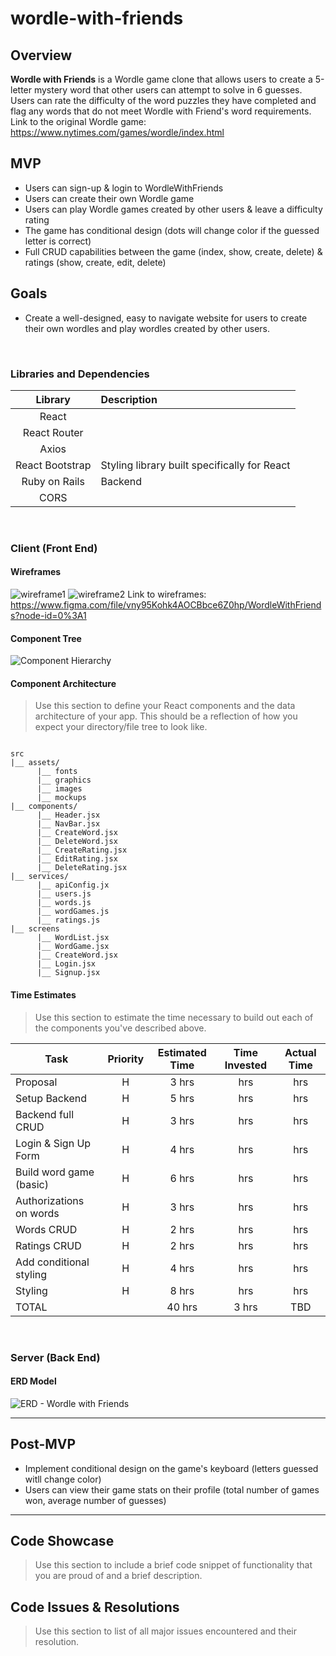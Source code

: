 # wordle-with-friends

## Overview

**Wordle with Friends** is a Wordle game clone that allows users to create a 5-letter mystery word that other users can attempt to solve in 6 guesses. Users can rate the difficulty of the word puzzles they have completed and flag any words that do not meet Wordle with Friend's word requirements. 
Link to the original Wordle game: https://www.nytimes.com/games/wordle/index.html
<br>

## MVP
- Users can sign-up & login to WordleWithFriends
- Users can create their own Wordle game 
- Users can play Wordle games created by other users & leave a difficulty rating
- The game has conditional design (dots will change color if the guessed letter is correct)
- Full CRUD capabilities between the game (index, show, create, delete) & ratings (show, create, edit, delete)

## Goals
- Create a well-designed, easy to navigate website for users to create their own wordles and play wordles created by other users. 

<br>

### Libraries and Dependencies

|     Library      | Description                                |
| :--------------: | :----------------------------------------- |
|      React       | |
|   React Router   | |
|   Axios          |  |
| React Bootstrap  | Styling library built specifically for React|
|    Ruby on Rails | Backend |
|    CORS          |  |

<br>

### Client (Front End)

#### Wireframes

![wireframe1](https://user-images.githubusercontent.com/91965654/155563100-bcc1e30d-0399-43e1-9e5b-91155edb03ed.png)
![wireframe2](https://user-images.githubusercontent.com/91965654/155563104-9df77f90-1afd-4a31-8d29-2fb8a41edc7c.png)
Link to wireframes: https://www.figma.com/file/vny95Kohk4AOCBbce6Z0hp/WordleWithFriends?node-id=0%3A1

#### Component Tree

![Component Hierarchy](https://user-images.githubusercontent.com/91965654/155566564-e2a7e989-bb51-418e-9042-244cf222c9a0.png)

#### Component Architecture

> Use this section to define your React components and the data architecture of your app. This should be a reflection of how you expect your directory/file tree to look like. 

``` structure

src
|__ assets/
      |__ fonts
      |__ graphics
      |__ images
      |__ mockups
|__ components/
      |__ Header.jsx
      |__ NavBar.jsx
      |__ CreateWord.jsx
      |__ DeleteWord.jsx
      |__ CreateRating.jsx
      |__ EditRating.jsx
      |__ DeleteRating.jsx
|__ services/
      |__ apiConfig.jx
      |__ users.js
      |__ words.js
      |__ wordGames.js
      |__ ratings.js
|__ screens
      |__ WordList.jsx
      |__ WordGame.jsx
      |__ CreateWord.jsx
      |__ Login.jsx
      |__ Signup.jsx

```

#### Time Estimates

> Use this section to estimate the time necessary to build out each of the components you've described above.

| Task                | Priority | Estimated Time | Time Invested | Actual Time |
| ------------------- | :------: | :------------: | :-----------: | :---------: |
| Proposal            |    H     |      3 hrs      |      hrs     |     hrs    |
| Setup  Backend      |    H     |      5 hrs      |      hrs     |     hrs    |
| Backend full CRUD   |    H     |      3 hrs      |      hrs     |     hrs    |
| Login & Sign Up Form|    H     |      4 hrs      |      hrs     |     hrs    |
| Build word game (basic)    |    H     |      6 hrs      |      hrs     |     hrs    |
| Authorizations on words|    H     |      3 hrs      |      hrs     |     hrs    |
| Words CRUD    |    H     |      2 hrs      |      hrs     |     hrs    |
| Ratings CRUD    |    H     |      2 hrs      |      hrs     |     hrs    |
| Add conditional styling    |     H     |     4 hrs      |      hrs     |     hrs    |
| Styling             |    H     |     8 hrs      |      hrs     |     hrs    |
| TOTAL               |          |     40 hrs      |     3 hrs     |     TBD     |

<br>

### Server (Back End)

#### ERD Model
![ERD - Wordle with Friends](https://user-images.githubusercontent.com/91965654/155542070-6e7add24-e88b-4539-9ac5-a376b394de39.png)
<br>

***

## Post-MVP
- Implement conditional design on the game's keyboard (letters guessed witll change color)
- Users can view their game stats on their profile (total number of games won, average number of guesses)

***

## Code Showcase

> Use this section to include a brief code snippet of functionality that you are proud of and a brief description.

## Code Issues & Resolutions

> Use this section to list of all major issues encountered and their resolution.




